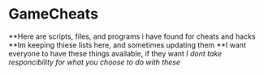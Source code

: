 # GameCheats
**Here are scripts, files, and programs i have found for cheats and hacks
**Im keeping thiese lists here, and sometimes updating them
**I want everyone to have these things available, if they want
*I dont take responcibility for what you choose to do with these*
